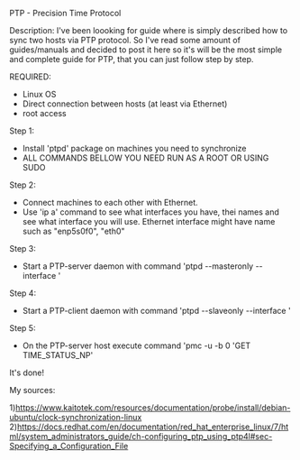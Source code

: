 PTP - Precision Time Protocol

Description:
I've been loooking for guide where is simply described how to sync two hosts via PTP protocol.
So I've read some amount of guides/manuals and decided to post it here so it's will be the most simple and complete guide for PTP, that you can just follow step by step.


REQUIRED:
- Linux OS
- Direct connection between hosts (at least via Ethernet)
- root access

Step 1:
- Install 'ptpd' package on machines you need to synchronize
- ALL COMMANDS BELLOW YOU NEED RUN AS A ROOT OR USING SUDO

Step 2:
- Connect machines to each other with Ethernet.
- Use 'ip a' command to see what interfaces you have, thei names and see what interface you will use. Ethernet interface might have name such as "enp5s0f0", "eth0"

Step 3:
- Start a PTP-server daemon with command 'ptpd --masteronly --interface <network interface over which PTP synch messages will be sent>'

Step 4:
- Start a PTP-client daemon with command 'ptpd --slaveonly --interface <network interface over which PTP synch messages will be sent>'

Step 5:
- On the PTP-server host execute command 'pmc -u -b 0 'GET TIME_STATUS_NP'

It's done!

My sources:

1)https://www.kaitotek.com/resources/documentation/probe/install/debian-ubuntu/clock-synchronization-linux
2)https://docs.redhat.com/en/documentation/red_hat_enterprise_linux/7/html/system_administrators_guide/ch-configuring_ptp_using_ptp4l#sec-Specifying_a_Configuration_File


